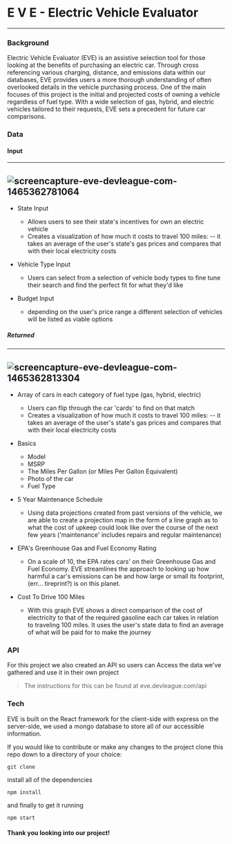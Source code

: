 # E V E - Electric Vehicle Evaluator

---

### Background
Electric Vehicle Evaluator (EVE) is an assistive selection tool for those looking at the benefits of purchasing an electric car. Through cross referencing various charging, distance, and emissions data within our databases, EVE provides users a more thorough understanding of often overlooked details in the vehicle purchasing process. One of the main focuses of this project is the initial and projected costs of owning a vehicle regardless of fuel type. With a wide selection of gas, hybrid, and electric vehicles tailored to their requests, EVE sets a precedent for future car comparisons.


### Data

#### Input

---
![screencapture-eve-devleague-com-1465362781064](https://cloud.githubusercontent.com/assets/13547790/16079833/207443ee-32a1-11e6-8b11-2c584388908e.png)
---

  - State Input
    - Allows users to see their state's incentives for own an electric vehicle
    - Creates a visualization of how much it costs to travel 100 miles:   -- it takes an average of the user's state's gas prices and compares that with their local electricity costs

  - Vehicle Type Input
    - Users can select from a selection of vehicle body types to fine tune their search and find the perfect fit for what              they'd like 

  - Budget Input
    - depending on the user's price range a different selection of vehicles will be listed as viable options 
    
  ##### Returned 

---
![screencapture-eve-devleague-com-1465362813304](https://cloud.githubusercontent.com/assets/13547790/16079646/592e9438-32a0-11e6-8e59-e30ab7fd8c9d.png)
---

  - Array of cars in each category of fuel type (gas, hybrid, electric)
    - Users can flip through the car 'cards' to find on that match
    - Creates a visualization of how much it costs to travel 100 miles:   -- it takes an average of the user's state's gas prices and compares that with their local electricity costs

 - Basics
    - Model
    - MSRP    
    - The Miles Per Gallon (or Miles Per Gallon Equivalent)
    - Photo of the car
    - Fuel Type
    

  - 5 Year Maintenance Schedule
    - Using data projections created from past versions of the vehicle, we are able to create a projection map in the form of a line graph as to what the cost of upkeep could look like over the course of the next few years ('maintenance' includes repairs and regular maintenance)

- EPA's Greenhouse Gas and Fuel Economy Rating
    - On a scale of 10, the EPA rates cars' on their Greenhouse Gas and Fuel Economy.   EVE streamlines the approach to looking up how harmful a car's emissions can be and how large or small its footprint, (err... tireprint?) is on this planet.

- Cost To Drive 100 Miles
    - With this graph EVE shows a direct comparison of the cost of electricity to that of the required gasoline each car takes in relation to traveling 100 miles. It uses the user's state data to find an average of what will be paid for to make the journey

### API

For this project we also created an API so users can Access the data we've gathered and use it in their own project

> The instructions for this can be found at eve.devleague.com/api


### Tech

EVE is built on the React framework for the client-side with express on the server-side, we used a mongo database to store all of our accessible information. 

If you would like to contribute or make any changes to the project clone this repo down to a directory of your choice:

`git clone` 

install all of the dependencies

`npm install` 

and finally to get it running

`npm start`

#### Thank you looking into our project!
